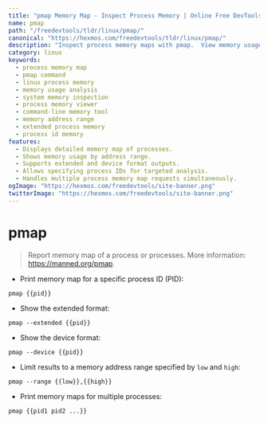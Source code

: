 ```yaml
---
title: "pmap Memory Map - Inspect Process Memory | Online Free DevTools by Hexmos"
name: pmap
path: "/freedevtools/tldr/linux/pmap/"
canonical: "https://hexmos.com/freedevtools/tldr/linux/pmap/"
description: "Inspect process memory maps with pmap.  View memory usage details for specific processes or ranges. Free online tool, no registration required."
category: linux
keywords:
  - process memory map
  - pmap command
  - linux process memory
  - memory usage analysis
  - system memory inspection
  - process memory viewer
  - command-line memory tool
  - memory address range
  - extended process memory
  - process id memory
features:
  - Displays detailed memory map of processes.
  - Shows memory usage by address range.
  - Supports extended and device format outputs.
  - Allows specifying process IDs for targeted analysis.
  - Handles multiple process memory map requests simultaneously.
ogImage: "https://hexmos.com/freedevtools/site-banner.png"
twitterImage: "https://hexmos.com/freedevtools/site-banner.png"
---
```


# pmap

> Report memory map of a process or processes.
> More information: <https://manned.org/pmap>.

- Print memory map for a specific process ID (PID):

`pmap {{pid}}`

- Show the extended format:

`pmap --extended {{pid}}`

- Show the device format:

`pmap --device {{pid}}`

- Limit results to a memory address range specified by `low` and `high`:

`pmap --range {{low}},{{high}}`

- Print memory maps for multiple processes:

`pmap {{pid1 pid2 ...}}`
